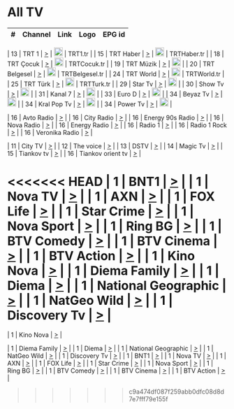 <h1>All TV</h1>

| #   | Channel        | Link  | Logo | EPG id |
|:---:|:--------------:|:-----:|:----:|:------:|

| 13  | TRT 1            | [>](https://tv-trt1.medya.trt.com.tr/master.m3u8) | <img height="20" src="https://i.imgur.com/j786OLG.png"/> | TRT1.tr |
| 15  | TRT Haber        | [>](https://tv-trthaber.medya.trt.com.tr/master.m3u8) | <img height="20" src="https://i.imgur.com/OVfo8Ab.png"/> | TRTHaber.tr |
| 18  | TRT Çocuk        | [>](https://tv-trtcocuk.medya.trt.com.tr/master.m3u8) | <img height="20" src="https://i.imgur.com/QLFmD6d.png"/> | TRTCocuk.tr |
| 19  | TRT Müzik        | [>](https://tv-trtmuzik.medya.trt.com.tr/master.m3u8) | <img height="20" src="https://i.imgur.com/fIVFCEd.png"/> |
| 20  | TRT Belgesel     | [>](https://tv-trtbelgesel.medya.trt.com.tr/master.m3u8) | <img height="20" src="https://i.imgur.com/MGO87pe.png"/> | TRTBelgesel.tr |
| 24  | TRT World        | [>](https://tv-trtworld.medya.trt.com.tr/master.m3u8) | <img height="20" src="https://i.imgur.com/JEA2xpv.png"/> | TRTWorld.tr |
| 25  | TRT Türk         | [>](https://tv-trtturk.medya.trt.com.tr/master.m3u8) | <img height="20" src="https://i.imgur.com/OSTOQNw.png"/> | TRTTurk.tr |
| 29  | Star Tv   | [>](https://dogus-live.daioncdn.net/startv/startv_360p.m3u8) | <img height="20" src="https://i.imgur.com/IebUZx1.png"/> |
| 30  | Show Tv     | [>](https://ciner-live.daioncdn.net/showtv/showtv.m3u8) | <img height="20" src="https://i.imgur.com/IebUZx1.png"/> |
| 31  | Kanal 7     | [>](https://kanal7-live.daioncdn.net/kanal7/kanal7.m3u8) | <img height="20" src="https://i.imgur.com/IebUZx1.png"/> |
| 33  | Euro D    | [>](https://www.youtube.com/user/KanalD/live) | <img height="20" src="https://i.imgur.com/IebUZx1.png"/> |
| 34  | Beyaz Tv     | [>](https://beyaztv-live.daioncdn.net/beyaztv/beyaztv.m3u8) | <img height="20" src="https://i.imgur.com/IebUZx1.png"/> |
| 34  | Kral Pop Tv     | [>](https://www.youtube.com/watch?v=GuFTuKoXepw) | <img height="20" src="https://i.imgur.com/IebUZx1.png"/> |
| 34  | Power Tv     | [>](https://livetv.powerapp.com.tr/powerTV/powerhd.smil/chunklist.m3u8) | <img height="20" src="https://i.imgur.com/IebUZx1.png"/> |

| 16  | Avto Radio | [>](http://stream.metacast.eu/avtoradio.mp3.m3u) |
| 16  | City Radio | [>](http://stream.metacast.eu/city.aac.m3u) |
| 16  | Energy 90s Radio | [>](http://stream.metacast.eu/energy-90s.m3u) |
| 16  | Nova Radio | [>](http://stream.metacast.eu/nova.aac.m3u) |
| 16  | Energy Radio | [>](http://stream.metacast.eu/nrj.aac.m3u) |
| 16  | Radio 1 | [>](http://stream.metacast.eu/radio1.aac.m3u) |
| 16  | Radio 1 Rock | [>](http://stream.metacast.eu/radio1rock.aac.m3u) |
| 16  | Veronika Radio | [>](http://stream.metacast.eu/veronika.aac.m3u) |

| 11  | City TV | [>](https://tv.city.bg/play/tshls/citytv/index.m3u8) |
| 12  | The voice | [>](https://bss1.neterra.tv/thevoice/thevoice.m3u8) |
| 13  | DSTV | [>](http://46.249.95.140:8081/hls/data.m3u8) |
| 14  | Magic Tv | [>](https://bss1.neterra.tv/magictv/magictv.m3u8) |
| 15  | Tiankov tv | [>](https://streamer103.neterra.tv/tiankov-folk/live.m3u8) |
| 16  | Tiankov orient tv | [>](https://streamer103.neterra.tv/tiankov-orient/live.m3u8) |

<<<<<<< HEAD
| 1 | BNT1 | [>](https://ymkaya.xyz:50291/tv/bnt1/playlist.m3u8?wmsAuthSign=c2VydmVyX3RpbWU9Ny85LzIwMjUgMTowODoxOSBQTSZoYXNoX3ZhbHVlPXJ3Q1NvQlRNb3I3WTNZbW5ZNHEvbWc9PSZ2YWxpZG1pbnV0ZXM9NjA=) |
| 1 | Nova TV | [>](https://ymkaya.xyz:50291/tv/novatv/playlist.m3u8?wmsAuthSign=c2VydmVyX3RpbWU9Ny85LzIwMjUgMTowODoyOSBQTSZoYXNoX3ZhbHVlPVhYSlhWemdqUkxIdGs0Ty85U0hSNEE9PSZ2YWxpZG1pbnV0ZXM9NjA=) |
| 1 | AXN | [>](https://ymkaya.xyz:50291/tv/axn/playlist.m3u8?wmsAuthSign=c2VydmVyX3RpbWU9Ny85LzIwMjUgMTowODozOSBQTSZoYXNoX3ZhbHVlPTBZMzB4NU0yM0tqN2RwV3VZejJIaXc9PSZ2YWxpZG1pbnV0ZXM9NjA=) |
| 1 | FOX Life | [>](https://ymkaya.xyz:50291/tv/foxlife/playlist.m3u8?wmsAuthSign=c2VydmVyX3RpbWU9Ny85LzIwMjUgMTowODo0OSBQTSZoYXNoX3ZhbHVlPVNLd0VWL3h4YThSZE5DclZpemhFQ2c9PSZ2YWxpZG1pbnV0ZXM9NjA=) |
| 1 | Star Crime | [>](https://ymkaya.xyz:50291/tv/foxcrime/playlist.m3u8?wmsAuthSign=c2VydmVyX3RpbWU9Ny85LzIwMjUgMTowODo1OSBQTSZoYXNoX3ZhbHVlPUZ6Y3FPMmhlRVJUdlhCWVhIbGFRRlE9PSZ2YWxpZG1pbnV0ZXM9NjA=) |
| 1 | Nova Sport | [>](https://ymkaya.xyz:50291/tv/novasport/playlist.m3u8?wmsAuthSign=c2VydmVyX3RpbWU9Ny85LzIwMjUgMTowOToxMCBQTSZoYXNoX3ZhbHVlPUxaRW54RDBSbHRNRjhtZXJSVktockE9PSZ2YWxpZG1pbnV0ZXM9NjA=) |
| 1 | Ring BG | [>](https://ymkaya.xyz:50291/tv/ringbg/playlist.m3u8?wmsAuthSign=c2VydmVyX3RpbWU9Ny85LzIwMjUgMTowOToyMiBQTSZoYXNoX3ZhbHVlPWFDV1dyM3Q0eDJpTTZBMnRIVlhqQlE9PSZ2YWxpZG1pbnV0ZXM9NjA=) |
| 1 | BTV Comedy | [>](https://ymkaya.xyz:50291/tv/btvcomedy/playlist.m3u8?wmsAuthSign=c2VydmVyX3RpbWU9Ny85LzIwMjUgMTowOTozMiBQTSZoYXNoX3ZhbHVlPWcyN3NVMWtZNkd3THR6OHpyVTdlQ3c9PSZ2YWxpZG1pbnV0ZXM9NjA=) |
| 1 | BTV Cinema | [>](https://ymkaya.xyz:50291/tv/btvcinema/playlist.m3u8?wmsAuthSign=c2VydmVyX3RpbWU9Ny85LzIwMjUgMTowOTo0MiBQTSZoYXNoX3ZhbHVlPVV0THRWUm13eURvY2tzaVdMR05yRHc9PSZ2YWxpZG1pbnV0ZXM9NjA=) |
| 1 | BTV Action | [>](https://ymkaya.xyz:50291/tv/btvaction/playlist.m3u8?wmsAuthSign=c2VydmVyX3RpbWU9Ny85LzIwMjUgMTowOTo1MiBQTSZoYXNoX3ZhbHVlPTBsazk0aGlNREt2OERjUTkyZ3RqSFE9PSZ2YWxpZG1pbnV0ZXM9NjA=) |
| 1 | Kino Nova | [>](https://ymkaya.xyz:50291/tv/kinonova/playlist.m3u8?wmsAuthSign=c2VydmVyX3RpbWU9Ny85LzIwMjUgMToxMDowMiBQTSZoYXNoX3ZhbHVlPTB3QlovVnlXam42REQwRk5STDhraVE9PSZ2YWxpZG1pbnV0ZXM9NjA=) |
| 1 | Diema Family | [>](https://ymkaya.xyz:50291/tv/diemafamily/playlist.m3u8?wmsAuthSign=c2VydmVyX3RpbWU9Ny85LzIwMjUgMToxMDoxMiBQTSZoYXNoX3ZhbHVlPVRSRUhmd2VDTFJ1YVE1dzYyNTY4MEE9PSZ2YWxpZG1pbnV0ZXM9NjA=) |
| 1 | Diema | [>](https://ymkaya.xyz:50291/tv/diema/playlist.m3u8?wmsAuthSign=c2VydmVyX3RpbWU9Ny85LzIwMjUgMToxMDoyMiBQTSZoYXNoX3ZhbHVlPUc1a1puaTZCTHhLTHgyS3VVWDdXWkE9PSZ2YWxpZG1pbnV0ZXM9NjA=) |
| 1 | National Geographic | [>](https://ymkaya.xyz:50291/tv/natgeo/playlist.m3u8?wmsAuthSign=c2VydmVyX3RpbWU9Ny85LzIwMjUgMToxMDozMiBQTSZoYXNoX3ZhbHVlPVVkcXNZTXFkYlpWZURqVzFRUm44dlE9PSZ2YWxpZG1pbnV0ZXM9NjA=) |
| 1 | NatGeo Wild | [>](https://ymkaya.xyz:50291/tv/natgeowild/playlist.m3u8?wmsAuthSign=c2VydmVyX3RpbWU9Ny85LzIwMjUgMToxMDo0MiBQTSZoYXNoX3ZhbHVlPUZsR3lHYy82MDZYeW5mb0JvaEpSOXc9PSZ2YWxpZG1pbnV0ZXM9NjA=) |
| 1 | Discovery Tv | [>](https://ymkaya.xyz:50291/tv/discovery/playlist.m3u8?wmsAuthSign=c2VydmVyX3RpbWU9Ny85LzIwMjUgMToxMDo1MiBQTSZoYXNoX3ZhbHVlPXdFdzlTdkxwV213RmhCcmZtN0RmMWc9PSZ2YWxpZG1pbnV0ZXM9NjA=) |
=======


| 1 | Kino Nova | [>](https://ymkaya.xyz:11336/tv/kinonova/playlist.m3u8?wmsAuthSign=c2VydmVyX3RpbWU9MS8yLzIwMjUgNDo0MDoyMCBBTSZoYXNoX3ZhbHVlPWlFS1FrWEtMMVRFM3l5YklUWUJQUHc9PSZ2YWxpZG1pbnV0ZXM9NjA=) |

| 1 | Diema Family | [>](https://ymkaya.xyz:11336/tv/diemafamily/playlist.m3u8?wmsAuthSign=c2VydmVyX3RpbWU9MS8yLzIwMjUgNDo0MDozMCBBTSZoYXNoX3ZhbHVlPUVUaTVKTldvZTF5WVVCM0YwL21kaXc9PSZ2YWxpZG1pbnV0ZXM9NjA=) |
| 1 | Diema | [>](https://ymkaya.xyz:11336/tv/diema/playlist.m3u8?wmsAuthSign=c2VydmVyX3RpbWU9MS8yLzIwMjUgNDo0MDo0MCBBTSZoYXNoX3ZhbHVlPVlYMWVJT2NuUjNpUTBsaytEUFFOS2c9PSZ2YWxpZG1pbnV0ZXM9NjA=) |
| 1 | National Geographic | [>](https://ymkaya.xyz:11336/tv/natgeo/playlist.m3u8?wmsAuthSign=c2VydmVyX3RpbWU9MS8yLzIwMjUgNDo0MTo0MSBBTSZoYXNoX3ZhbHVlPTJQTlVmcG5nYWx0M013eUhGRGxnd0E9PSZ2YWxpZG1pbnV0ZXM9NjA=) |
| 1 | NatGeo Wild | [>](https://ymkaya.xyz:11336/tv/natgeowild/playlist.m3u8?wmsAuthSign=c2VydmVyX3RpbWU9MS8yLzIwMjUgNDo0MTo1MSBBTSZoYXNoX3ZhbHVlPVl1OXZaTTliN0hGWEN3eDBYd1duNkE9PSZ2YWxpZG1pbnV0ZXM9NjA=) |
| 1 | Discovery Tv | [>](https://ymkaya.xyz:11336/tv/discovery/playlist.m3u8?wmsAuthSign=c2VydmVyX3RpbWU9MS8yLzIwMjUgNDo0MjowMSBBTSZoYXNoX3ZhbHVlPWtBQmdLNlY2RmQwWElzMVYzSDJyVkE9PSZ2YWxpZG1pbnV0ZXM9NjA=) |
| 1 | BNT1 | [>](https://ymkaya.xyz:11336/tv/bnt1/playlist.m3u8?wmsAuthSign=c2VydmVyX3RpbWU9MS8yLzIwMjUgNDozODozOCBBTSZoYXNoX3ZhbHVlPVVrMVlRQXpJWlhYeUh6ZFVpSC9NMUE9PSZ2YWxpZG1pbnV0ZXM9NjA=) |
| 1 | Nova TV | [>](https://ymkaya.xyz:11336/tv/novatv/playlist.m3u8?wmsAuthSign=c2VydmVyX3RpbWU9MS8yLzIwMjUgNDozODo0OCBBTSZoYXNoX3ZhbHVlPUVxQjh1a0ZzYkVGZU8zZDFGTzdreVE9PSZ2YWxpZG1pbnV0ZXM9NjA=) |
| 1 | AXN | [>](https://ymkaya.xyz:11336/tv/axn/playlist.m3u8?wmsAuthSign=c2VydmVyX3RpbWU9MS8yLzIwMjUgNDozODo1OCBBTSZoYXNoX3ZhbHVlPUpkWStGY1hkNXhaOVpPZ0thQ0FZL3c9PSZ2YWxpZG1pbnV0ZXM9NjA=) |
| 1 | FOX Life | [>](https://ymkaya.xyz:11336/tv/foxlife/playlist.m3u8?wmsAuthSign=c2VydmVyX3RpbWU9MS8yLzIwMjUgNDozOToxMCBBTSZoYXNoX3ZhbHVlPWt1ZDc1T3AzYlZDTjJnSy9TU0xJZlE9PSZ2YWxpZG1pbnV0ZXM9NjA=) |
| 1 | Star Crime | [>](https://ymkaya.xyz:11336/tv/foxcrime/playlist.m3u8?wmsAuthSign=c2VydmVyX3RpbWU9MS8yLzIwMjUgNDozOToyMCBBTSZoYXNoX3ZhbHVlPXIwVU45Nm9FR1l2enNkTG9TanBxbmc9PSZ2YWxpZG1pbnV0ZXM9NjA=) |
| 1 | Nova Sport | [>](https://ymkaya.xyz:11336/tv/novasport/playlist.m3u8?wmsAuthSign=c2VydmVyX3RpbWU9MS8yLzIwMjUgNDozOTozMCBBTSZoYXNoX3ZhbHVlPXlSZ0UxazVaM0xhSmc0NmR4T0c1T2c9PSZ2YWxpZG1pbnV0ZXM9NjA=) |
| 1 | Ring BG | [>](https://ymkaya.xyz:11336/tv/ringbg/playlist.m3u8?wmsAuthSign=c2VydmVyX3RpbWU9MS8yLzIwMjUgNDozOTo0MCBBTSZoYXNoX3ZhbHVlPTR4aUlFNHVUYWN4enY1WkVuOFZma2c9PSZ2YWxpZG1pbnV0ZXM9NjA=) |
| 1 | BTV Comedy | [>](https://ymkaya.xyz:11336/tv/btvcomedy/playlist.m3u8?wmsAuthSign=c2VydmVyX3RpbWU9MS8yLzIwMjUgNDozOTo1MCBBTSZoYXNoX3ZhbHVlPUtrMTJ2RHNTTUU1RFp1ZkVOdXFSK3c9PSZ2YWxpZG1pbnV0ZXM9NjA=) |
| 1 | BTV Cinema | [>](https://ymkaya.xyz:11336/tv/btvcinema/playlist.m3u8?wmsAuthSign=c2VydmVyX3RpbWU9MS8yLzIwMjUgNDozOTo1OSBBTSZoYXNoX3ZhbHVlPTZWcU9FZW56cG1NM1lrYy8xNE5NeHc9PSZ2YWxpZG1pbnV0ZXM9NjA=) |
| 1 | BTV Action | [>](https://ymkaya.xyz:11336/tv/btvaction/playlist.m3u8?wmsAuthSign=c2VydmVyX3RpbWU9MS8yLzIwMjUgNDo0MDoxMCBBTSZoYXNoX3ZhbHVlPUlDd0ErRkZVWThyMVZwR3c2REdGZ3c9PSZ2YWxpZG1pbnV0ZXM9NjA=) |
>>>>>>> c9a474df087f259abb0dfc08d8d7e7fff79e155f
